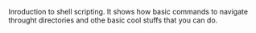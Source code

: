 Inroduction to shell scripting.
 It shows how basic commands to navigate throught directories and othe basic cool stuffs that you can do.
